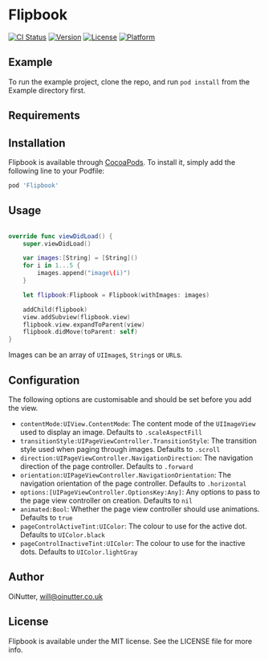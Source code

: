 # Flipbook

[![CI Status](https://img.shields.io/travis/OiNutter/Flipbook.svg?style=flat)](https://travis-ci.org/OiNutter/Flipbook)
[![Version](https://img.shields.io/cocoapods/v/Flipbook.svg?style=flat)](https://cocoapods.org/pods/Flipbook)
[![License](https://img.shields.io/cocoapods/l/Flipbook.svg?style=flat)](https://cocoapods.org/pods/Flipbook)
[![Platform](https://img.shields.io/cocoapods/p/Flipbook.svg?style=flat)](https://cocoapods.org/pods/Flipbook)

## Example

To run the example project, clone the repo, and run `pod install` from the Example directory first.

## Requirements

## Installation

Flipbook is available through [CocoaPods](https://cocoapods.org). To install
it, simply add the following line to your Podfile:

```ruby
pod 'Flipbook'
```

## Usage

```swift

override func viewDidLoad() {
    super.viewDidLoad()

    var images:[String] = [String]()
    for i in 1...5 {
        images.append("image\(i)")
    }

    let flipbook:Flipbook = Flipbook(withImages: images)

    addChild(flipbook)
    view.addSubview(flipbook.view)
    flipbook.view.expandToParent(view)
    flipbook.didMove(toParent: self)
}
```

Images can be an array of `UIImage`s, `String`s or `URL`s.

## Configuration

The following options are customisable and should be set before you add the
view.

- `contentMode:UIView.ContentMode`: The content mode of the `UIImageView` used
to display an image. Defaults to `.scaleAspectFill`
- `transitionStyle:UIPageViewController.TransitionStyle`: The transition style
used when paging through images. Defaults to `.scroll`
- `direction:UIPageViewController.NavigationDirection`: The navigation direction
of the page controller. Defaults to `.forward`
- `orientation:UIPageViewController.NavigationOrientation`: The navigation
orientation of the page controller. Defaults to `.horizontal`
- `options:[UIPageViewController.OptionsKey:Any]`: Any options to pass to the
page view controller on creation. Defaults to `nil`
- `animated:Bool`: Whether the page view controller should use animations.
Defaults to `true`
- `pageControlActiveTint:UIColor`: The colour to use for the active dot.
Defaults to `UIColor.black`
- `pageControlInactiveTint:UIColor`: The colour to use for the inactive dots.
Defaults to `UIColor.lightGray`

## Author

OiNutter, will@oinutter.co.uk

## License

Flipbook is available under the MIT license. See the LICENSE file for more info.
